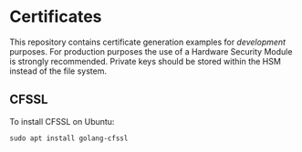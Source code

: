 # Certificates

This repository contains certificate generation examples for _development_ purposes.
For production purposes the use of a Hardware Security Module is strongly recommended. Private keys should be stored within the HSM instead of the file system.

## CFSSL

To install CFSSL on Ubuntu:

`sudo apt install golang-cfssl`
